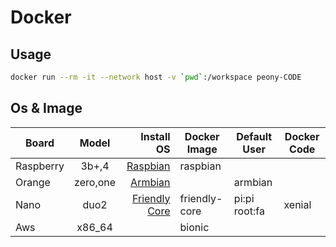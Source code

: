 # Docker

## Usage

```bash
docker run --rm -it --network host -v `pwd`:/workspace peony-CODE
```

## Os & Image
  
| Board     |  Model   |                                                              Install OS | Docker Image  | Default User  | Docker Code |
| --------- | :------: | ----------------------------------------------------------------------: | ------------- | ------------- | ----------- |
| Raspberry |  3b+,4   |                      [Raspbian](https://www.raspberrypi.org/downloads/) | raspbian      |               |             |
| Orange    | zero,one |                            [Armbian](https://www.armbian.com/download/) |               | armbian       |             |
| Nano      |   duo2   | [Friendly Core](http://wiki.friendlyarm.com/wiki/index.php/NanoPi_Duo2) | friendly-core | pi:pi root:fa | xenial      |
| Aws       |  x86_64  |                                                                         | bionic        |               |             |
